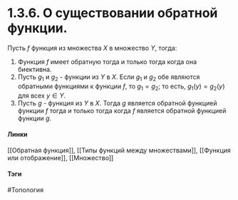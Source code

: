 # 1.3.6. О существовании обратной функции.
Пусть $f$ функция из множества $X$ в множество $Y$, тогда:
1. Функция $f$ имеет обратную тогда и только тогда когда она биективна.
2. Пусть $g_1$ и $g_2$ - функции из $Y$ в $X$. Если $g_1$ и $g_2$ обе являются обратными функциями к функции $f$, то $g_1=g_2$; то есть, $g_1(y)=g_2(y)$ для всех $y\in Y$.
3. Пусть $g$ - функция из $Y$ в $X$. Тогда $g$ является обратной функцией функции $f$ тогда и только тогда когда $f$ является обратной функцией функции $g$.

#### Линки
[[Обратная функция]],
[[Типы функций между множествами]],
[[Функция или отображение]],
[[Множество]]
#### Тэги 
 #Топология